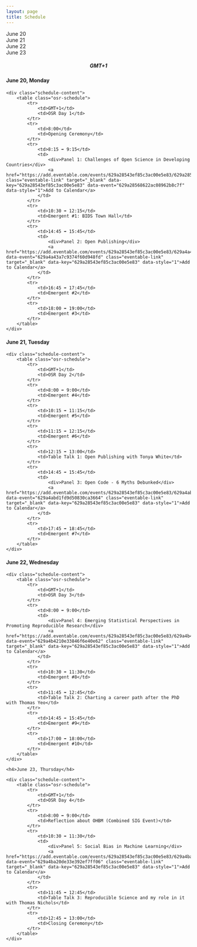 ```yaml
---
layout: page
title: Schedule
---
```


<script>
const ALL_DAYS = ["06-20", "06-21", "06-22", "06-23"];

function setupActiveDayTab(activeDay) {
    /* First, remove the "active" classname for all tabs */
    ALL_DAYS.forEach(day => {
        let divDay = document.getElementById(`day-${day}`);
        divDay.className = divDay.className.replace("active", "");
    });
    
    /* Then add it to the appropriate day */
    let divDay = document.getElementById(`day-${activeDay}`);
    divDay.className = `${divDay.className} active`;
}

function setupActiveDaySchedule(activeDay) {
    /* First, hide all the schedule blocks */
    ALL_DAYS.forEach(day => {
        let divDay = document.getElementById(`schedule-${day}`);
        divDay.className = divDay.className.replace("active", "");
    });
    
    /* Then display:block to show the appropriate one */
    let divDay = document.getElementById(`schedule-${activeDay}`);
    divDay.className = `${divDay.className} active`;
}

function showScheduleForDay(day) {
    setupActiveDayTab(day);
    setupActiveDaySchedule(day);
}
</script>


<div class="schedule-days">
  <div id="day-06-20" class="schedule-day active" onclick="showScheduleForDay('06-20')">June 20</div>
  <div id="day-06-21" class="schedule-day" onclick="showScheduleForDay('06-21')">June 21</div>
  <div id="day-06-22" class="schedule-day" onclick="showScheduleForDay('06-22')">June 22</div>
  <div id="day-06-23" class="schedule-day" onclick="showScheduleForDay('06-23')">June 23</div>
</div>

<h5 style="text-align: center;">
GMT+1
</h5>


<div id="schedule-06-20" class="schedule-block active">
    <h4>June 20, Monday</h4>

    <div class="schedule-content">
        <table class="osr-schedule">
            <tr>
                <td>GMT+1</td>
                <td>OSR Day 1</td>
            </tr>
            <tr>
                <td>8:00</td>
                <td>Opening Ceremony</td>
            </tr>
            <tr>
                <td>8:15 ➡ 9:15</td>
                <td>
                    <div>Panel 1: Challenges of Open Science in Developing Countries</div>
                    <a href="https://add.eventable.com/events/629a28543ef85c3ac00e5e83/629a28568622ac08962b8c7f" class="eventable-link" target="_blank" data-key="629a28543ef85c3ac00e5e83" data-event="629a28568622ac08962b8c7f" data-style="1">Add to Calendar</a>
                </td>
            </tr>
            <tr>
                <td>10:30 ➡ 12:15</td>
                <td>Emergent #1: BIDS Town Hall</td>
            </tr>
            <tr>
                <td>14:45 ➡ 15:45</td>
                <td>
                    <div>Panel 2: Open Publishing</div>
                    <a href="https://add.eventable.com/events/629a28543ef85c3ac00e5e83/629a4a43a7c9374f60d948fd/" data-event="629a4a43a7c9374f60d948fd" class="eventable-link" target="_blank" data-key="629a28543ef85c3ac00e5e83" data-style="1">Add to Calendar</a>
                </td>
            </tr>
            <tr>
                <td>16:45 ➡ 17:45</td>
                <td>Emergent #2</td>
            </tr>
            <tr>
                <td>18:00 ➡ 19:00</td>
                <td>Emergent #3</td>
            </tr>
        </table>
    </div>
</div>

<div id="schedule-06-21" class="schedule-block">
    <h4>June 21, Tuesday</h4>

    <div class="schedule-content">
        <table class="osr-schedule">
            <tr>
                <td>GMT+1</td>
                <td>OSR Day 2</td>
            </tr>
            <tr>
                <td>8:00 ➡ 9:00</td>
                <td>Emergent #4</td>
            </tr>
            <tr>
                <td>10:15 ➡ 11:15</td>
                <td>Emergent #5</td>
            </tr>
            <tr>
                <td>11:15 ➡ 12:15</td>
                <td>Emergent #6</td>
            </tr>
            <tr>
                <td>12:15 ➡ 13:00</td>
                <td>Table Talk 1: Open Publishing with Tonya White</td>
            </tr>
            <tr>
                <td>14:45 ➡ 15:45</td>
                <td>
                    <div>Panel 3: Open Code - 6 Myths Debunked</div>
                    <a href="https://add.eventable.com/events/629a28543ef85c3ac00e5e83/629a4abd1fd9d50830ca3664/" data-event="629a4abd1fd9d50830ca3664" class="eventable-link" target="_blank" data-key="629a28543ef85c3ac00e5e83" data-style="1">Add to Calendar</a>
                </td>
            </tr>
            <tr>
                <td>17:45 ➡ 18:45</td>
                <td>Emergent #7</td>
            </tr>
        </table>
    </div>
</div>


<div id="schedule-06-22" class="schedule-block">
    <h4>June 22, Wednesday</h4>

    <div class="schedule-content">
        <table class="osr-schedule">
            <tr>
                <td>GMT+1</td>
                <td>OSR Day 3</td>
            </tr>
            <tr>
                <td>8:00 ➡ 9:00</td>
                <td>
                    <div>Panel 4: Emerging Statistical Perspectives in Promoting Reproducible Research</div>
                    <a href="https://add.eventable.com/events/629a28543ef85c3ac00e5e83/629a4b4210e33846f6e40e62/" data-event="629a4b4210e33846f6e40e62" class="eventable-link" target="_blank" data-key="629a28543ef85c3ac00e5e83" data-style="1">Add to Calendar</a>
                </td>
            </tr>
            <tr>
                <td>10:30 ➡ 11:30</td>
                <td>Emergent #8</td>
            </tr>
            <tr>
                <td>11:45 ➡ 12:45</td>
                <td>Table Talk 2: Charting a career path after the PhD with Thomas Yeo</td>
            </tr>
            <tr>
                <td>14:45 ➡ 15:45</td>
                <td>Emergent #9</td>
            </tr>
            <tr>
                <td>17:00 ➡ 18:00</td>
                <td>Emergent #10</td>
            </tr>
        </table>
    </div>
</div>
<div id="schedule-06-23" class="schedule-block">

    <h4>June 23, Thursday</h4>

    <div class="schedule-content">   
        <table class="osr-schedule">
            <tr>
                <td>GMT+1</td>
                <td>OSR Day 4</td>
            </tr>
            <tr>
                <td>8:00 ➡ 9:00</td>
                <td>Reflection about OHBM (Combined SIG Event)</td>
            </tr>
            <tr>
                <td>10:30 ➡ 11:30</td>
                <td>
                    <div>Panel 5: Social Bias in Machine Learning</div>
                    <a href="https://add.eventable.com/events/629a28543ef85c3ac00e5e83/629a4ba20de33e392ef7ff06/" data-event="629a4ba20de33e392ef7ff06" class="eventable-link" target="_blank" data-key="629a28543ef85c3ac00e5e83" data-style="1">Add to Calendar</a>
                </td>
            </tr>
            <tr>
                <td>11:45 ➡ 12:45</td>
                <td>Table Talk 3: Reproducible Science and my role in it with Thomas Nichols</td>
            </tr>
            <tr>
                <td>12:45 ➡ 13:00</td>
                <td>Closing Ceremony</td>
            </tr>
        </table>
    </div>

</div>

<script>!function(d,s,id){var js,fjs=d.getElementsByTagName(s)[0];if(!d.getElementById(id)){js=d.createElement(s);js.id=id;js.src='https://plugins.eventable.com/eventable.js';fjs.parentNode.insertBefore(js,fjs);}}(document,'script', 'eventable-script');</script>
